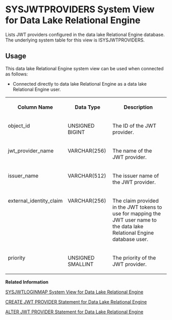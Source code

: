 <!-- loio40fe6b4c8fe54af39a008dcc5fd5cd2b -->

# SYSJWTPROVIDERS System View for Data Lake Relational Engine

Lists JWT providers configured in the data lake Relational Engine database. The underlying system table for this view is ISYSJWTPROVIDERS.



<a name="loio40fe6b4c8fe54af39a008dcc5fd5cd2b__section_i2m_qpq_b4b"/>

## Usage

This data lake Relational Engine system view can be used when connected as follows:

-   Connected directly to data lake Relational Engine as a data lake Relational Engine user.




<table>
<tr>
<th valign="top">

Column Name

</th>
<th valign="top">

Data Type

</th>
<th valign="top">

Description

</th>
</tr>
<tr>
<td valign="top">

object\_id

</td>
<td valign="top">

UNSIGNED BIGINT

</td>
<td valign="top">

The ID of the JWT provider.

</td>
</tr>
<tr>
<td valign="top">

jwt\_provider\_name

</td>
<td valign="top">

VARCHAR\(256\)

</td>
<td valign="top">

The name of the JWT provider.

</td>
</tr>
<tr>
<td valign="top">

issuer\_name

</td>
<td valign="top">

VARCHAR\(512\)

</td>
<td valign="top">

The issuer name of the JWT provider.

</td>
</tr>
<tr>
<td valign="top">

external\_identity\_claim

</td>
<td valign="top">

VARCHAR\(256\)

</td>
<td valign="top">

The claim provided in the JWT tokens to use for mapping the JWT user name to the data lake Relational Engine database user.

</td>
</tr>
<tr>
<td valign="top">

priority

</td>
<td valign="top">

UNSIGNED SMALLINT

</td>
<td valign="top">

The priority of the JWT provider.

</td>
</tr>
</table>

**Related Information**  


[SYSJWTLOGINMAP System View for Data Lake Relational Engine](sysjwtloginmap-system-view-for-data-lake-relational-engine-d5978ec.md "Lists the JWT-user mappings configured in the data lake Relational Engine database. The underlying system table for this view is ISYSJWTLOGINMAP.")

[CREATE JWT PROVIDER Statement for Data Lake Relational Engine](../080-sql-statements/create-jwt-provider-statement-for-data-lake-relational-engine-49b7ee1.md "Defines a JWT provider in the data lake Relational Engine database.")

[ALTER JWT PROVIDER Statement for Data Lake Relational Engine](../080-sql-statements/alter-jwt-provider-statement-for-data-lake-relational-engine-f6b0a31.md "Alters a JWT provider in the data lake Relational Engine database.")

